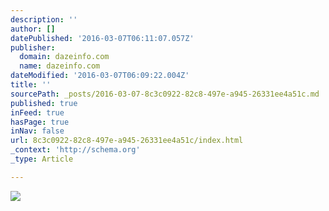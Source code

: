 ```yaml
---
description: ''
author: []
datePublished: '2016-03-07T06:11:07.057Z'
publisher:
  domain: dazeinfo.com
  name: dazeinfo.com
dateModified: '2016-03-07T06:09:22.004Z'
title: ''
sourcePath: _posts/2016-03-07-8c3c0922-82c8-497e-a945-26331ee4a51c.md
published: true
inFeed: true
hasPage: true
inNav: false
url: 8c3c0922-82c8-497e-a945-26331ee4a51c/index.html
_context: 'http://schema.org'
_type: Article

---
```

![](http://cdn3.dazeinfo.com/wp-content/uploads/2016/02/Android-versions-market-share-india-450x270.png)